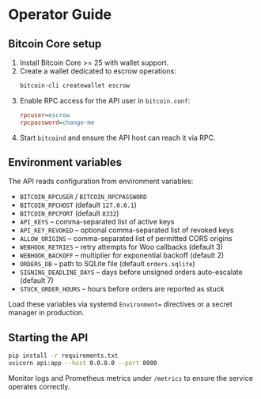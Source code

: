 # Operator Guide

## Bitcoin Core setup

1. Install Bitcoin Core >= 25 with wallet support.
2. Create a wallet dedicated to escrow operations:
   ```bash
   bitcoin-cli createwallet escrow
   ```
3. Enable RPC access for the API user in `bitcoin.conf`:
   ```ini
   rpcuser=escrow
   rpcpassword=change-me
   ```
4. Start `bitcoind` and ensure the API host can reach it via RPC.

## Environment variables

The API reads configuration from environment variables:

- `BITCOIN_RPCUSER` / `BITCOIN_RPCPASSWORD`
- `BITCOIN_RPCHOST` (default `127.0.0.1`)
- `BITCOIN_RPCPORT` (default `8332`)
- `API_KEYS` – comma-separated list of active keys
- `API_KEY_REVOKED` – optional comma-separated list of revoked keys
- `ALLOW_ORIGINS` – comma-separated list of permitted CORS origins
- `WEBHOOK_RETRIES` – retry attempts for Woo callbacks (default 3)
- `WEBHOOK_BACKOFF` – multiplier for exponential backoff (default 2)
- `ORDERS_DB` – path to SQLite file (default `orders.sqlite`)
- `SIGNING_DEADLINE_DAYS` – days before unsigned orders auto-escalate (default 7)
- `STUCK_ORDER_HOURS` – hours before orders are reported as stuck

Load these variables via systemd `Environment=` directives or a secret manager in production.

## Starting the API

```bash
pip install -r requirements.txt
uvicorn api:app --host 0.0.0.0 --port 8000
```

Monitor logs and Prometheus metrics under `/metrics` to ensure the service operates correctly.
